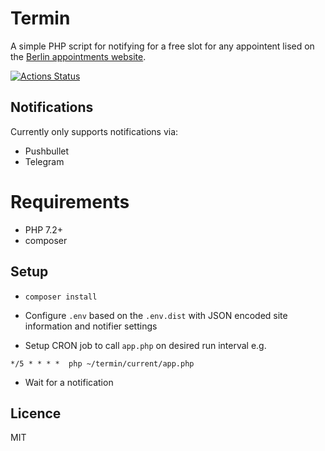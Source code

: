 # Termin

A simple PHP script for notifying for a free slot for any appointent lised on the [Berlin appointments website][0].

[![Actions Status](https://github.com/inverse/termin/workflows/CI/badge.svg)](https://github.com/inverse/termin/actions)


## Notifications

Currently only supports notifications via:

- Pushbullet
- Telegram

# Requirements

- PHP 7.2+
- composer

## Setup

- `composer install`
- Configure `.env` based on the `.env.dist` with JSON encoded site information and notifier settings

- Setup CRON job to call `app.php` on desired run interval e.g.

 `*/5 * * * *  php ~/termin/current/app.php`

- Wait for a notification

## Licence 

MIT

[0]: https://service.berlin.de/terminvereinbarung/
